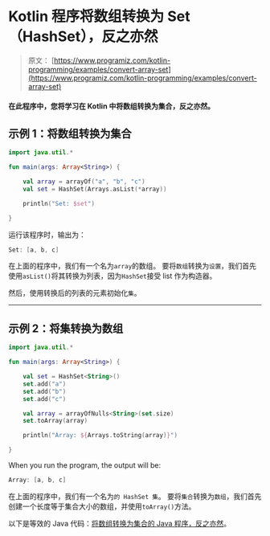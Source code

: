 # Kotlin 程序将数组转换为 Set（HashSet），反之亦然

> 原文： [https://www.programiz.com/kotlin-programming/examples/convert-array-set](https://www.programiz.com/kotlin-programming/examples/convert-array-set)

#### 在此程序中，您将学习在 Kotlin 中将数组转换为集合，反之亦然。

## 示例 1：将数组转换为集合

```kt
import java.util.*

fun main(args: Array<String>) {

    val array = arrayOf("a", "b", "c")
    val set = HashSet(Arrays.asList(*array))

    println("Set: $set")

}
```

运行该程序时，输出为：

```kt
Set: [a, b, c]
```

在上面的程序中，我们有一个名为`array`的数组。 要将`数组`转换​​为`设置`，我们首先使用`asList()`将其转换为列表，因为`HashSet`接受 list 作为构造器。

然后，使用转换后的列表的元素初始化`集`。

* * *

## 示例 2：将集转换为数组

```kt
import java.util.*

fun main(args: Array<String>) {

    val set = HashSet<String>()
    set.add("a")
    set.add("b")
    set.add("c")

    val array = arrayOfNulls<String>(set.size)
    set.toArray(array)

    println("Array: ${Arrays.toString(array)}")

}
```

When you run the program, the output will be:

```kt
Array: [a, b, c]
```

在上面的程序中，我们有一个名为`的 HashSet 集`。 要将`集合`转换为`数组`，我们首先创建一个长度等于集合大小的数组，并使用`toArray()`方法。

以下是等效的 Java 代码：[将数组转换为集合的 Java 程序，反之亦然](/java-programming/examples/convert-array-set "Java program to convert array into a set and vice-versa")。